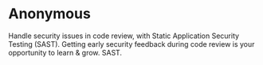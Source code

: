 # Anonymous
Handle security issues in code review, with Static Application Security Testing (SAST). Getting early security feedback during code review is your opportunity to learn & grow. SAST.
